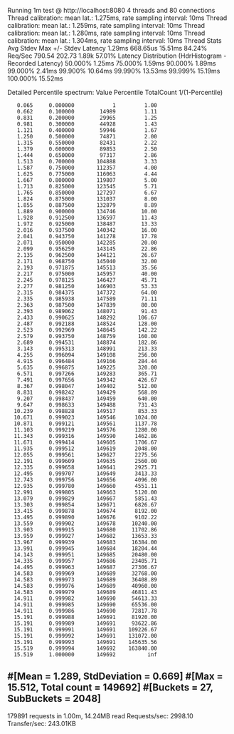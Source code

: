 Running 1m test @ http://localhost:8080
4 threads and 80 connections
Thread calibration: mean lat.: 1.275ms, rate sampling interval: 10ms
Thread calibration: mean lat.: 1.259ms, rate sampling interval: 10ms
Thread calibration: mean lat.: 1.280ms, rate sampling interval: 10ms
Thread calibration: mean lat.: 1.304ms, rate sampling interval: 10ms
Thread Stats   Avg      Stdev     Max   +/- Stdev
Latency     1.29ms  668.65us  15.51ms   84.24%
Req/Sec   790.54    202.73     1.89k    57.01%
Latency Distribution (HdrHistogram - Recorded Latency)
50.000%    1.25ms
75.000%    1.59ms
90.000%    1.89ms
99.000%    2.41ms
99.900%   10.64ms
99.990%   13.53ms
99.999%   15.19ms
100.000%   15.52ms

Detailed Percentile spectrum:
Value   Percentile   TotalCount 1/(1-Percentile)

       0.065     0.000000            1         1.00
       0.662     0.100000        14989         1.11
       0.831     0.200000        29965         1.25
       0.981     0.300000        44928         1.43
       1.121     0.400000        59946         1.67
       1.250     0.500000        74871         2.00
       1.315     0.550000        82431         2.22
       1.379     0.600000        89853         2.50
       1.444     0.650000        97317         2.86
       1.513     0.700000       104888         3.33
       1.587     0.750000       112357         4.00
       1.625     0.775000       116063         4.44
       1.667     0.800000       119807         5.00
       1.713     0.825000       123545         5.71
       1.765     0.850000       127297         6.67
       1.824     0.875000       131037         8.00
       1.855     0.887500       132879         8.89
       1.889     0.900000       134746        10.00
       1.928     0.912500       136597        11.43
       1.972     0.925000       138487        13.33
       2.016     0.937500       140342        16.00
       2.041     0.943750       141278        17.78
       2.071     0.950000       142285        20.00
       2.099     0.956250       143145        22.86
       2.135     0.962500       144121        26.67
       2.171     0.968750       145040        32.00
       2.193     0.971875       145513        35.56
       2.217     0.975000       145957        40.00
       2.245     0.978125       146427        45.71
       2.277     0.981250       146903        53.33
       2.315     0.984375       147372        64.00
       2.335     0.985938       147589        71.11
       2.363     0.987500       147839        80.00
       2.393     0.989062       148071        91.43
       2.433     0.990625       148292       106.67
       2.487     0.992188       148524       128.00
       2.523     0.992969       148645       142.22
       2.579     0.993750       148759       160.00
       2.689     0.994531       148874       182.86
       3.143     0.995313       148991       213.33
       4.255     0.996094       149108       256.00
       4.915     0.996484       149166       284.44
       5.635     0.996875       149225       320.00
       6.571     0.997266       149283       365.71
       7.491     0.997656       149342       426.67
       8.367     0.998047       149402       512.00
       8.831     0.998242       149429       568.89
       9.207     0.998437       149459       640.00
       9.647     0.998633       149488       731.43
      10.239     0.998828       149517       853.33
      10.671     0.999023       149546      1024.00
      10.871     0.999121       149561      1137.78
      11.103     0.999219       149576      1280.00
      11.343     0.999316       149590      1462.86
      11.671     0.999414       149605      1706.67
      11.935     0.999512       149619      2048.00
      12.055     0.999561       149627      2275.56
      12.191     0.999609       149635      2560.00
      12.335     0.999658       149641      2925.71
      12.495     0.999707       149649      3413.33
      12.743     0.999756       149656      4096.00
      12.935     0.999780       149660      4551.11
      12.991     0.999805       149663      5120.00
      13.079     0.999829       149667      5851.43
      13.303     0.999854       149671      6826.67
      13.415     0.999878       149674      8192.00
      13.495     0.999890       149676      9102.22
      13.559     0.999902       149678     10240.00
      13.903     0.999915       149680     11702.86
      13.959     0.999927       149682     13653.33
      13.967     0.999939       149683     16384.00
      13.991     0.999945       149684     18204.44
      14.143     0.999951       149685     20480.00
      14.335     0.999957       149686     23405.71
      14.495     0.999963       149687     27306.67
      14.583     0.999969       149689     32768.00
      14.583     0.999973       149689     36408.89
      14.583     0.999976       149689     40960.00
      14.583     0.999979       149689     46811.43
      14.911     0.999982       149690     54613.33
      14.911     0.999985       149690     65536.00
      14.911     0.999986       149690     72817.78
      15.191     0.999988       149691     81920.00
      15.191     0.999989       149691     93622.86
      15.191     0.999991       149691    109226.67
      15.191     0.999992       149691    131072.00
      15.191     0.999993       149691    145635.56
      15.519     0.999994       149692    163840.00
      15.519     1.000000       149692          inf
#[Mean    =        1.289, StdDeviation   =        0.669]
#[Max     =       15.512, Total count    =       149692]
#[Buckets =           27, SubBuckets     =         2048]
----------------------------------------------------------
179891 requests in 1.00m, 14.24MB read
Requests/sec:   2998.10
Transfer/sec:    243.01KB
